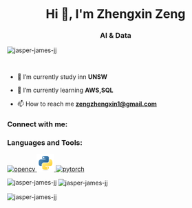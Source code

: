 <h1 align="center">Hi 👋, I'm Zhengxin Zeng</h1>
<h3 align="center">AI & Data</h3>

<p align="left"> <img src="https://komarev.com/ghpvc/?username=jasper-james-jj&label=Profile%20views&color=0e75b6&style=flat" alt="jasper-james-jj" /> </p>

<p align="left"> <a href="https://twitter.com/" target="blank"><img src="https://img.shields.io/twitter/follow/?logo=twitter&style=for-the-badge" alt="" /></a> </p>

- 🔭 I’m currently study inn **UNSW**

- 🌱 I’m currently learning **AWS,SQL**

- 📫 How to reach me **zengzhengxin1@gmail.com**

<h3 align="left">Connect with me:</h3>
<p align="left">
</p>

<h3 align="left">Languages and Tools:</h3>
<p align="left"> <a href="https://opencv.org/" target="_blank" rel="noreferrer"> <img src="https://www.vectorlogo.zone/logos/opencv/opencv-icon.svg" alt="opencv" width="40" height="40"/> </a> <a href="https://www.python.org" target="_blank" rel="noreferrer"> <img src="https://raw.githubusercontent.com/devicons/devicon/master/icons/python/python-original.svg" alt="python" width="40" height="40"/> </a> <a href="https://pytorch.org/" target="_blank" rel="noreferrer"> <img src="https://www.vectorlogo.zone/logos/pytorch/pytorch-icon.svg" alt="pytorch" width="40" height="40"/> </a> </p>

<p><img align="left" src="https://github-readme-stats.vercel.app/api/top-langs?username=jasper-james-jj&show_icons=true&locale=en&layout=compact" alt="jasper-james-jj" /></p>

<p>&nbsp;<img align="center" src="https://github-readme-stats.vercel.app/api?username=jasper-james-jj&show_icons=true&locale=en" alt="jasper-james-jj" /></p>

<p><img align="center" src="https://github-readme-streak-stats.herokuapp.com/?user=jasper-james-jj&" alt="jasper-james-jj" /></p>
